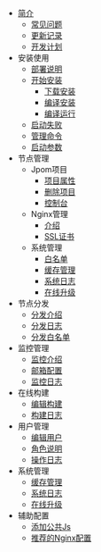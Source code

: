 * [简介]()
    * [常见问题](FQA/FQA.md)
    * [更新记录](CHANGELOG)
    * [开发计划](PLANS)
* 安装使用
    * [部署说明](安装使用/部署说明.md)
    * [开始安装](安装使用/开始安装.md)
        * [下载安装](安装使用/安装/下载安装.md)
        * [编译安装](安装使用/安装/编译安装.md)
        * [编译运行](安装使用/安装/编译运行.md)
    * [启动失败](安装使用/启动失败.md)
    * [管理命令](安装使用/管理命令.md)
    * [启动参数](安装使用/启动参数.md)
* 节点管理
    * Jpom项目
        * [项目属性](节点管理/项目管理/项目属性.md)
        * [删除项目](节点管理/项目管理/删除项目.md)
        * [控制台](节点管理/项目管理/控制台.md)
    * Nginx管理
        * [介绍](节点管理/nginx管理/介绍.md)
        * [SSL证书](节点管理/nginx管理/ssl介绍.md)
    * 系统管理
        * [白名单](节点管理/系统管理/白名单目录.md)
        * [缓存管理](节点管理/系统管理/缓存管理.md)
        * [系统日志](系统管理/系统日志.md)
        * [在线升级](系统管理/在线升级.md)
* 节点分发
    * [分发介绍](节点分发/分发介绍.md)
    * [分发日志](节点分发/分发日志.md)
    * [分发白名单](节点分发/分发白名单.md)
* 监控管理
    * [监控介绍](监控管理/监控简绍.md)
    * [邮箱配置](监控管理/邮箱配置.md)
    * [监控日志](监控管理/监控日志.md)
* 在线构建
    * [编辑构建](在线构建/编辑构建.md)
    * [构建日志](在线构建/构建日志.md)
* 用户管理
    * [编辑用户](用户管理/编辑用户.md)
    * [角色说明](用户管理/用户角色.md)
    * [操作日志](用户管理/操作日志.md)
* 系统管理
    * [缓存管理](系统管理/缓存管理.md)
    * [系统日志](系统管理/系统日志.md)
    * [在线升级](系统管理/在线升级.md)
* 辅助配置
    * [添加公共Js](辅助配置/公共Js脚本.md)
    * [推荐的Nginx配置](辅助配置/nginx-config.md)
